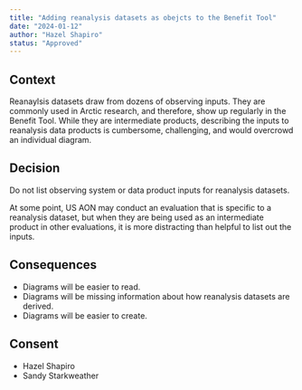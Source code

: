 ```yaml
---
title: "Adding reanalysis datasets as obejcts to the Benefit Tool"
date: "2024-01-12"
author: "Hazel Shapiro"
status: "Approved"
---
```


## Context

Reanaylsis datasets draw from dozens of observing inputs. They are commonly used in Arctic research, and therefore, 
show up regularly in the Benefit Tool. While they are intermediate products, describing the inputs to reanalysis 
data products is cumbersome, challenging, and would overcrowd an individual diagram. 

## Decision

Do not list observing system or data product inputs for reanalysis datasets. 

At some point, US AON may conduct an evaluation that is specific to a reanalysis dataset, but when they are being
used as an intermediate product in other evaluations, it is more distracting than helpful to list out the inputs. 

## Consequences

* Diagrams will be easier to read.
* Diagrams will be missing information about how reanalysis datasets are derived. 
* Diagrams will be easier to create. 

## Consent

* Hazel Shapiro
* Sandy Starkweather
